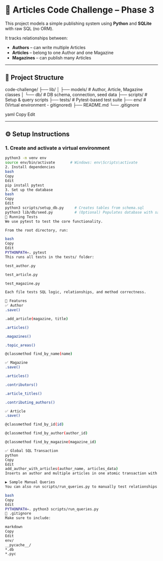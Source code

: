 # 📰 Articles Code Challenge – Phase 3

This project models a simple publishing system using **Python** and **SQLite** with raw SQL (no ORM).

It tracks relationships between:

- **Authors** – can write multiple Articles  
- **Articles** – belong to one Author and one Magazine  
- **Magazines** – can publish many Articles

---

## 📁 Project Structure

code-challenge/
├── lib/
│ ├── models/ # Author, Article, Magazine classes
│ └── db/ # DB schema, connection, seed data
├── scripts/ # Setup & query scripts
├── tests/ # Pytest-based test suite
├── env/ # (Virtual environment - gitignored)
├── README.md
└── .gitignore

yaml
Copy
Edit

---

## ⚙️ Setup Instructions

### 1. Create and activate a virtual environment

```bash
python3 -m venv env
source env/bin/activate       # Windows: env\Scripts\activate
2. Install dependencies
bash
Copy
Edit
pip install pytest
3. Set up the database
bash
Copy
Edit
python3 scripts/setup_db.py     # Creates tables from schema.sql
python3 lib/db/seed.py          # (Optional) Populates database with sample data
🧪 Running Tests
We use pytest to test the core functionality.

From the root directory, run:

bash
Copy
Edit
PYTHONPATH=. pytest
This runs all tests in the tests/ folder:

test_author.py

test_article.py

test_magazine.py

Each file tests SQL logic, relationships, and method correctness.

🧠 Features
✅ Author
.save()

.add_article(magazine, title)

.articles()

.magazines()

.topic_areas()

@classmethod find_by_name(name)

✅ Magazine
.save()

.articles()

.contributors()

.article_titles()

.contributing_authors()

✅ Article
.save()

@classmethod find_by_id(id)

@classmethod find_by_author(author_id)

@classmethod find_by_magazine(magazine_id)

✅ Global SQL Transaction
python
Copy
Edit
add_author_with_articles(author_name, articles_data)
Inserts an author and multiple articles in one atomic transaction with rollback on error.

▶️ Sample Manual Queries
You can also run scripts/run_queries.py to manually test relationships:

bash
Copy
Edit
PYTHONPATH=. python3 scripts/run_queries.py
📌 .gitignore
Make sure to include:

markdown
Copy
Edit
env/
__pycache__/
*.db
*.pyc
